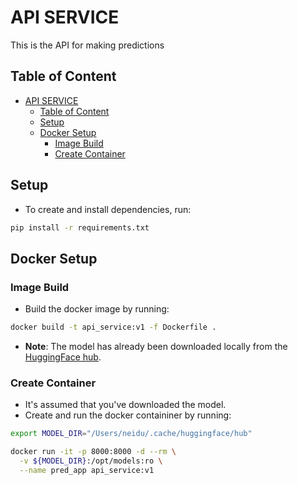 # API SERVICE

This is the API for making predictions

## Table of Content

- [API SERVICE](#api-service)
  - [Table of Content](#table-of-content)
  - [Setup](#setup)
  - [Docker Setup](#docker-setup)
    - [Image Build](#image-build)
    - [Create Container](#create-container)

## Setup

- To create and install dependencies, run:

```sh
pip install -r requirements.txt
```

## Docker Setup

### Image Build

- Build the docker image by running:

```sh
docker build -t api_service:v1 -f Dockerfile .
```

- **Note**: The model has already been downloaded locally from the [HuggingFace hub](https://huggingface.co/chineidu/bert-finetuned-ner).

### Create Container

- It's assumed that you've downloaded the model.
- Create and run the docker containiner by running:

```sh
export MODEL_DIR="/Users/neidu/.cache/huggingface/hub"

docker run -it -p 8000:8000 -d --rm \
  -v ${MODEL_DIR}:/opt/models:ro \
  --name pred_app api_service:v1
```
